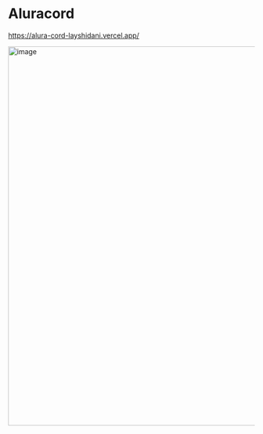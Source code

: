 # Aluracord

https://alura-cord-layshidani.vercel.app/

<img width="773" alt="image" src="https://user-images.githubusercontent.com/43016358/164946138-23c6efc8-9481-491c-934a-94d4c92cc8db.png">
